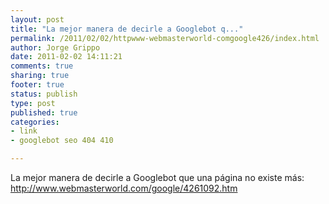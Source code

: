 ```yaml
--- 
layout: post
title: "La mejor manera de decirle a Googlebot q..."
permalink: /2011/02/02/httpwww-webmasterworld-comgoogle426/index.html
author: Jorge Grippo
date: 2011-02-02 14:11:21
comments: true
sharing: true
footer: true
status: publish
type: post
published: true
categories: 
- link
- googlebot seo 404 410

---
```

<!-- 166 -->
La mejor manera de decirle a Googlebot que una página no existe más:
http://www.webmasterworld.com/google/4261092.htm

